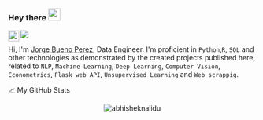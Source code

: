 ### Hey there <img src="https://media.giphy.com/media/hvRJCLFzcasrR4ia7z/giphy.gif" width="25px">

<a href="https://www.linkedin.com/in/jorge-bueno-perez-156520150/">
  <img align="left" alt="Abhishek's LinkedIN" width="22px" src="https://raw.githubusercontent.com/peterthehan/peterthehan/master/assets/linkedin.svg" />
</a>

![](https://visitor-badge.glitch.me/badge?page_id=lajobu)

Hi, I'm [Jorge Bueno Perez](https://www.jorgebuenoperez.com/), 
Data Engineer. I'm proficient in `Python`,`R`, `SQL` and other technologies as demonstrated by the created projects published here, related to `NLP`, `Machine Learning`, `Deep Learning`, `Computer Vision`, `Econometrics`, `Flask web API`, `Unsupervised Learning` and `Web scrappig`.

📈 My GitHub Stats

<p align="center"> <img src="https://github-readme-stats.vercel.app/api?username=lajobu&show_icons=true&theme=gotham" alt="abhisheknaiidu" />
